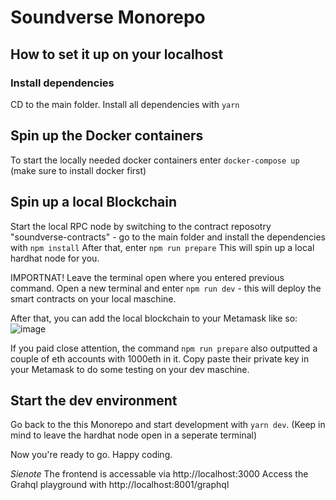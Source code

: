 # Soundverse Monorepo

## How to set it up on your localhost

### Install dependencies 

CD to the main folder.
Install all dependencies with `yarn`

## Spin up the Docker containers

To start the locally needed docker containers enter `docker-compose up` (make sure to install docker first)

## Spin up a local Blockchain 

Start the local RPC node by switching to the contract reposotry "soundverse-contracts" - go to the main folder and install the dependencies with `npm install` 
After that, enter `npm run prepare`
This will spin up a local hardhat node for you. 

IMPORTNAT! Leave the terminal open where you entered previous command. 
Open a new terminal and enter `npm run dev` - this will deploy the smart contracts on your local maschine.

After that, you can add the local blockchain to your Metamask like so:
![image](https://user-images.githubusercontent.com/26215602/147201969-67f35713-a7e6-43c6-9468-5cc0db31f5f8.png)

If you paid close attention, the command `npm run prepare` also outputted a couple of eth accounts with 1000eth in it. Copy paste their private key in your Metamask to do some testing on your dev maschine.

## Start the dev environment

Go back to the this Monorepo and start development with `yarn dev`. (Keep in mind to leave the hardhat node open in a seperate terminal)

Now you're ready to go. Happy coding.

*Sienote*
The frontend is accessable via http://localhost:3000
Access the Grahql playground with http://localhost:8001/graphql
